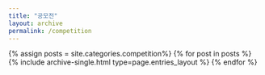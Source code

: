 ```yaml
---
title: "공모전"
layout: archive
permalink: /competition
---
```



{% assign posts = site.categories.competition%}
{% for post in posts %} {% include archive-single.html type=page.entries_layout %} {% endfor %}